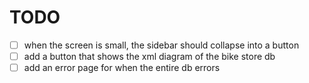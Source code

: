 # TODO

- [ ] when the screen is small, the sidebar should collapse into a button
- [ ] add a button that shows the xml diagram of the bike store db
- [ ] add an error page for when the entire db errors

